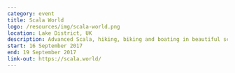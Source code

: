 ```yaml
---
category: event
title: Scala World
logo: /resources/img/scala-world.png
location: Lake District, UK
description: Advanced Scala, hiking, biking and boating in beautiful scenery
start: 16 September 2017
end: 19 September 2017
link-out: https://scala.world/
---
```

